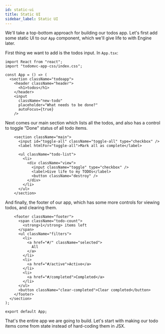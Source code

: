 ```yaml
---
id: static-ui
title: Static UI
sidebar_label: Static UI
---
```


We'll take a top-bottom approach for building our todos app. Let's first add
some static UI to our `App` component, which we'll give life to with Engine
later.

First thing we want to add is the todos input. In `App.tsx`:

```tsx
import React from "react";
import "todomvc-app-css/index.css";

const App = () => (
  <section className="todoapp">
    <header className="header">
      <h1>todos</h1>
    </header>
    <input
      className="new-todo"
      placeholder="What needs to be done?"
      autoFocus={true}
    />
```

Next comes our main section which lists all the todos, and also has a control to
toggle "Done" status of all todo items.

```tsx
    <section className="main">
      <input id="toggle-all" className="toggle-all" type="checkbox" />
      <label htmlFor="toggle-all">Mark all as complete</label>

      <ul className="todo-list">
        <li>
          <div className="view">
            <input className="toggle" type="checkbox" />
            <label>Give life to my TODOs</label>
            <button className="destroy" />
          </div>
        </li>
      </ul>
    </section>
```

And finally, the footer of our app, which has some more controls for viewing
todos, and clearing them.

```tsx
    <footer className="footer">
      <span className="todo-count">
        <strong>1</strong> items left
      </span>
      <ul className="filters">
        <li>
          <a href="#/" className="selected">
            All
          </a>
        </li>
        <li>
          <a href="#/active">Active</a>
        </li>
        <li>
          <a href="#/completed">Completed</a>
        </li>
      </ul>
      <button className="clear-completed">Clear completed</button>
    </footer>
  </section>
);

export default App;
```

That's the entire app we are going to build. Let's start with making our todo
items come from state instead of hard-coding them in JSX.
